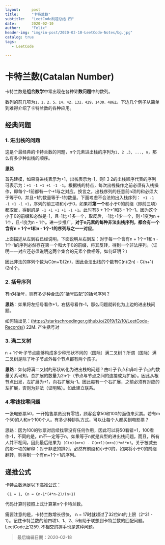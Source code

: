 ```yaml
---
layout:     post
title:      "卡特兰数"
subtitle:   "LeetCode刷题总结 四"
date:       2020-02-10
author:     "Felix"
header-img: "img/in-post/2020-02-10-LeetCode-Notes/bg.jpg"
catalog: true
tags:
   - LeetCode

---
```


# 卡特兰数(Catalan Number)

卡特兰数是**组合数学**中常出现在各种**计数问题**中的数列。

数列的前几项为`1，1，2，5，14，42，132，429，1430，4862`。下边几个例子从简单到难得介绍了卡特兰数的各种应用。

## 经典问题

### 1. 进出栈的问题

这是个最经典的卡特兰数的问题，n个元素进出栈的序列为`1, 2 ,3, ..., n`，那么有多少种出栈的顺序。

**思路**

首先建模，如果将进栈表示为+1，出栈表示为-1，则1 3 2的出栈顺序代表的序列可表示为：` +1 -1 +1 +1 -1 -1 `。根据栈的特点，每次出栈操作之前必须有入栈操作，即每个-1前都有一个+1与之对应。换言之，出栈序列的任意前n项的和必须大于等于0，并且+1的数量等于-1的数量。下面考虑不合法的出入栈序列：` +1 -1 -1 +1 -1 +1`，序列的前三项和小于0，如果将**第一个**和小于0的前缀（即前三项）都取反，得到的是` -1 +1 +1 +1 -1 +1`。此时有3 + 1个+1和3 - 1个-1。因为这个小于0的前缀和必然是-1，且-1比+1多一个，取反后，-1比+1少一个，则+1变为n + 1个，且-1变为n - 1个。进一步推广，**对于n元素的每种非法出栈序列，都会有一个含有n + 1个+1和n - 1个-1的序列与之一一对应**。

上面描述从左到右已经说明，下面说明从右到左：对于每一个含有n + 1个+1和n - 1个-1的序列必然存在第一个和大于0的前缀，将其反转，得到一个非法序列。（证明一一对应还必须说明这两个集合的元素个数相等，如何证明？）

因此非法的序列个数为C(m+1)(2n)，因此合法出栈的个数有C(n)(2n) - C(n+1)(2n)个。

### 2. 括号序列

有n对括号，则有多少种合法的“括号匹配”的括号序列？

**思路**：如果将左括号看作+1，右括号看作-1，那么问题就转化为上边的进出栈问题。

如何输出见：(<https://starkschroedinger.github.io/2019/12/10/LeetCode-Records/>) 22M. 产生括号对

### 3. 满二叉树

n + 1个叶子节点能够构成多少种形状不同的（国际）满二叉树？所谓（国际）满二叉树是除了叶子节点外每个节点都有两个孩子。

**思路**：如何将满二叉树的形状转化为进出栈的问题？由叶子节点和非叶子节点的数量关系可知，总扩展的数量为2n个（节点与节点之间的连接成为扩展）。因此从根节点出发，左扩展为+1，向右扩展为-1。因此每有一个右扩展，之前必须有对应的左扩展，否则为非法（证明略）。如此建立联系。

### 4.零钱找零问题

一张电影票50，一开始售票员没有零钱，顾客会拿50和100的面值来买票。若有m个50的人和n个100个人。有多少种排队方式，可以让每个人都买到电影票？

思路：因为100的钞票对后续找零没有任何作用，因此可以将50看错+1，100看作-1，不同的是，m不一定等于n，如果等于n就是典型的进出栈问题。而且，所有人并不相同，因此最后结果为` (C(m)(m+n) - C(m+1)(m+n))*m!*n!`。关于被减去的那一项的解释：对于非法的排列，必然有前缀和小于0的，如果将小于0的前缀翻转，则得到一个有m+1个+1的序列。

## 递推公式

卡特兰数满足以下递推公式：

` C1 = 1, Cn = Cn-1*(4*n-2)/(n+1)`

代码计算时按照上式计算第n个卡特兰数。

需要注意的是，卡特兰数增长很快， n = 17时就超过了32位int的上限（2^31 - 1）。记住卡特兰数的前四项1、1、2、5有助于联想到卡特兰数的匹配问题。LeetCode上1259. 不相交的握手也是这种问题。

> 最后编辑日期：2020-02-18